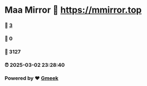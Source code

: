 # Maa Mirror :link: https://mmirror.top 
### :page_facing_up: [3](https://mmirror.top/tag.html) 
### :speech_balloon: 0 
### :hibiscus: 3127 
### :alarm_clock: 2025-03-02 23:28:40 
### Powered by :heart: [Gmeek](https://github.com/Meekdai/Gmeek)
